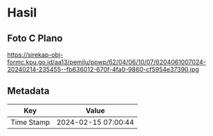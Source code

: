 # Hasil

## Foto C Plano

https://sirekap-obj-formc.kpu.go.id/aa13/pemilu/ppwp/62/04/06/10/07/6204061007024-20240214-235455--fb636012-670f-4fa0-9860-cf5954e37390.jpg


## Metadata

| Key        | Value               |
| ---------- | ------------------- |
| Time Stamp | 2024-02-15 07:00:44 |



